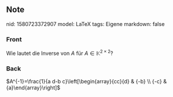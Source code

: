 ## Note
nid: 1580723372907
model: LaTeX
tags: Eigene
markdown: false

### Front
Wie lautet die  Inverse von $A$ für $A \in \mathbb{K}^{2\times2}$?

### Back
$A^{-1}=\frac{1}{a d-b c}\left[\begin{array}{cc}{d} & {-b} \\ {-c} & {a}\end{array}\right]$
